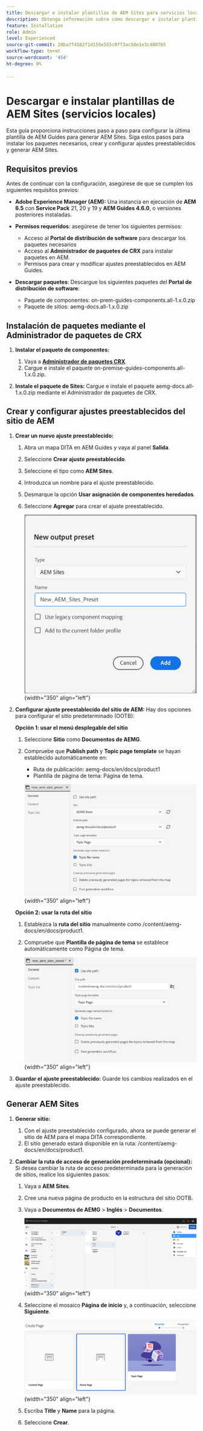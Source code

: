 ```yaml
---
title: Descargar e instalar plantillas de AEM Sites para servicios locales
description: Obtenga información sobre cómo descargar e instalar plantillas de AEM Sites para en Prem Services
feature: Installation
role: Admin
level: Experienced
source-git-commit: 20ba7f4582f1d155e555c9ff3ac58e1e3c400765
workflow-type: tm+mt
source-wordcount: '454'
ht-degree: 0%

---
```


# Descargar e instalar plantillas de AEM Sites (servicios locales)

Esta guía proporciona instrucciones paso a paso para configurar la última plantilla de AEM Guides para generar AEM Sites. Siga estos pasos para instalar los paquetes necesarios, crear y configurar ajustes preestablecidos y generar AEM Sites.

## Requisitos previos

Antes de continuar con la configuración, asegúrese de que se cumplen los siguientes requisitos previos:

- **Adobe Experience Manager (AEM):** Una instancia en ejecución de **AEM 6.5** con **Service Pack** 21, 20 y 19 y **AEM Guides 4.6.0**, o versiones posteriores instaladas.

- **Permisos requeridos**: asegúrese de tener los siguientes permisos:

   - Acceso al **Portal de distribución de software** para descargar los paquetes necesarios
   - Acceso al **Administrador de paquetes de CRX** para instalar paquetes en AEM.
   - Permisos para crear y modificar ajustes preestablecidos en AEM Guides.

- **Descargar paquetes**: Descargue los siguientes paquetes del **Portal de distribución de software**:

   - Paquete de componentes: on-prem-guides-components.all-1.x.0.zip
   - Paquete de sitios: aemg-docs.all-1.x.0.zip

## Instalación de paquetes mediante el Administrador de paquetes de CRX

1. **Instalar el paquete de componentes:**
   1. Vaya a [**Administrador de paquetes CRX**](http://&lt;your-aem-instance>/crx/packmgr).
   2. Cargue e instale el paquete on-premise-guides-components.all-1.x.0.zip.

2. **Instale el paquete de Sites:** Cargue e instale el paquete aemg-docs.all-1.x.0.zip mediante el Administrador de paquetes de CRX.


## Crear y configurar ajustes preestablecidos del sitio de AEM

1. **Crear un nuevo ajuste preestablecido:**
   1. Abra un mapa DITA en AEM Guides y vaya al panel **Salida**.
   2. Seleccione **Crear ajuste preestablecido**.
   3. Seleccione el tipo como **AEM Sites**.
   4. Introduzca un nombre para el ajuste preestablecido.
   5. Desmarque la opción **Usar asignación de componentes heredados**.
   6. Seleccione **Agregar** para crear el ajuste preestablecido.

      ![Nuevo cuadro de diálogo de ajustes preestablecidos de salida](/help/product-guide/knowledge-base/kb-articles/assets/publishing/new-output-preset.png){width="350" align="left"}


2. **Configurar ajuste preestablecido del sitio de AEM:** Hay dos opciones para configurar el sitio predeterminado (OOTB):

   **Opción 1: usar el menú desplegable del sitio**

   1. Seleccione **Sitio** como **Documentos de AEMG**.
   2. Compruebe que **Publish path** y **Topic page template** se hayan establecido automáticamente en:
      - Ruta de publicación: aemg-docs/en/docs/product1
      - Plantilla de página de tema: Página de tema.

      ![Usar menú desplegable del sitio](/help/product-guide/knowledge-base/kb-articles/assets/publishing/use-site-dropdown.png){width="350" align="left"}

   **Opción 2: usar la ruta del sitio**

   1. Establezca la **ruta del sitio** manualmente como /content/aemg-docs/en/docs/product1.
   2. Compruebe que **Plantilla de página de tema** se establece automáticamente como Página de tema.

      ![Usar ruta de acceso al sitio](/help/product-guide/knowledge-base/kb-articles/assets/publishing/use-site-path.png){width="350" align="left"}

3. **Guardar el ajuste preestablecido:** Guarde los cambios realizados en el ajuste preestablecido.

## Generar AEM Sites

1. **Generar sitio:**
   1. Con el ajuste preestablecido configurado, ahora se puede generar el sitio de AEM para el mapa DITA correspondiente.
   2. El sitio generado estará disponible en la ruta: /content/aemg-docs/en/docs/product1.
2. **Cambiar la ruta de acceso de generación predeterminada (opcional):** Si desea cambiar la ruta de acceso predeterminada para la generación de sitios, realice los siguientes pasos:

   1. Vaya a **AEM Sites**.
   2. Cree una nueva página de producto en la estructura del sitio OOTB.
   3. Vaya a **Documentos de AEMG** > **Inglés** > **Documentos**.

      ![Crear página en la estructura del sitio de AEM &#x200B;](/help/product-guide/knowledge-base/kb-articles/assets/publishing/create-new-page.png){width="350" align="left"}

   4. Seleccione el mosaico **Página de inicio** y, a continuación, seleccione **Siguiente**.

      ![Seleccionar mosaico de página principal](/help/product-guide/knowledge-base/kb-articles/assets/publishing/home-page-tile.png){width="350" align="left"}

   5. Escriba **Title** y **Name** para la página.
   6. Seleccione **Crear**.

